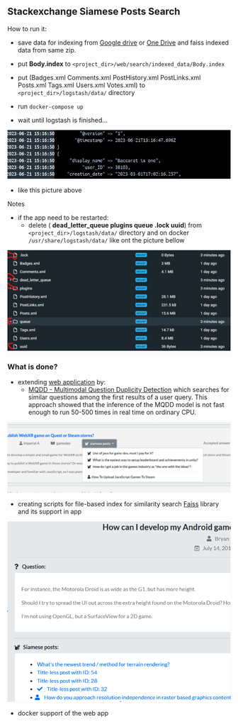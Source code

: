 ## Stackexchange Siamese Posts Search


How to run it:

- save data for indexing from [Google drive](https://drive.google.com/drive/folders/19_TiBVPyBIsaVLH1p_Pv6271HpJvGUI7) or [One Drive](https://onedrive.live.com/?authkey=%21AHBhGMYxGeNPeK0&id=8D9B8AAC1B2B5597%2185158&cid=8D9B8AAC1B2B5597)
and faiss indexed data from same zip. 
- put **Body.index** to `<project_dir>/web/search/indexed_data/Body.index`
- put (Badges.xml
Comments.xml
PostHistory.xml
PostLinks.xml
Posts.xml
Tags.xml
Users.xml
Votes.xml) to `<project_dir>/logstash/data/` directory

- run  `docker-compose up`  

- wait until logstash is finished... 

![alt_text](imgs/example.jpg)

- like this picture above

Notes 

- if the app need to be restarted: 
  - delete ( **dead_letter_queue plugins queue .lock uuid**) from `<project_dir>/logstash/data/` directory and on docker `/usr/share/logstash/data/` like ont the picture bellow

![alt_text](imgs/delete.jpg)


### What is done?

- extending [web application](https://github.com/janpasek97/stackoverflow-siamese-network) by:
    - [MQDD - Multimodal Question Duplicity Detection](https://arxiv.org/abs/2203.14093) which searches for similar questions among the first results of a user query. This approach showed that the inference of the MQDD model is not fast enough to run 50-500 times in real time on ordinary CPU.

![alt_text](imgs/Screenshot2.png)


 - creating scripts for file-based index for similarity search [Faiss](https://github.com/facebookresearch/faiss) library and its support in app

![alt_text](imgs/Screenshot.png)


- docker support of the web app

